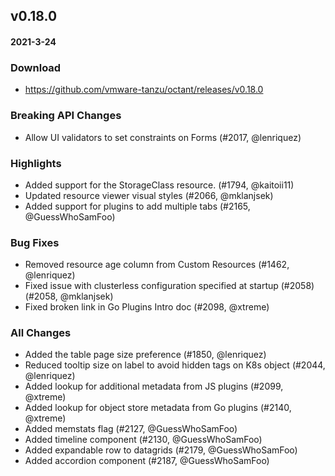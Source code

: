 ## v0.18.0
#### 2021-3-24

### Download
 - https://github.com/vmware-tanzu/octant/releases/v0.18.0

### Breaking API Changes
  * Allow UI validators to set constraints on Forms  (#2017, @lenriquez)

### Highlights
  * Added support for the StorageClass resource. (#1794, @kaitoii11)
  * Updated resource viewer visual styles (#2066, @mklanjsek)
  * Added support for plugins to add multiple tabs (#2165, @GuessWhoSamFoo)

### Bug Fixes
  * Removed resource age column from Custom Resources (#1462, @lenriquez)
  * Fixed issue with clusterless configuration specified at startup (#2058) (#2058, @mklanjsek)
  * Fixed broken link in Go Plugins Intro doc (#2098, @xtreme)

### All Changes
  * Added the table page size preference (#1850, @lenriquez)
  * Reduced tooltip size on label to avoid hidden tags on K8s object (#2044, @lenriquez)
  * Added lookup for additional metadata from JS plugins (#2099, @xtreme)
  * Added lookup for object store  metadata from Go plugins (#2140, @xtreme)
  * Added memstats flag (#2127, @GuessWhoSamFoo)
  * Added timeline component (#2130, @GuessWhoSamFoo)
  * Added expandable row to datagrids (#2179, @GuessWhoSamFoo)
  * Added accordion component (#2187, @GuessWhoSamFoo)

